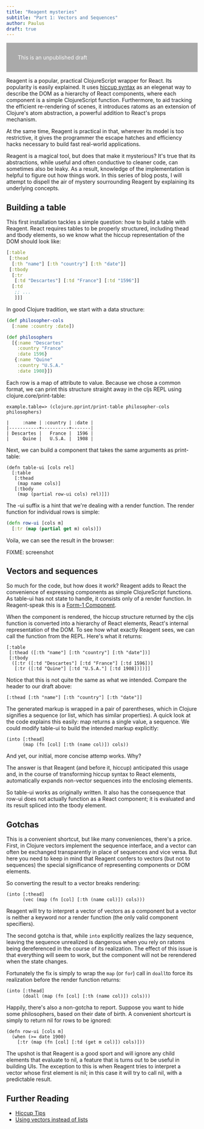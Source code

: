 ```yaml
---
title: "Reagent mysteries"
subtitle: "Part 1: Vectors and Sequences"
author: Paulus
draft: true
---
```


<div style="background-color: #aaa; color: white; padding: 30px">This is an unpublished draft</div>

Reagent is a popular, practical ClojureScript wrapper for React. Its popularity
is easily explained. It uses [hiccup
syntax](https://github.com/weavejester/hiccup/wiki/Syntax) as an elegenat way to
describe the DOM as a hierarchy of React components, where each component is a
simple ClojureScript function. Furthermore, to aid tracking the efficient
re-rendering of scenes, it introduces ratoms as an extension of Clojure's atom
abstraction, a powerful addition to React's props mechanism.

At the same time, Reagent is practical in that, wherever its model is too
restrictive, it gives the programmer the escape hatches and efficiency hacks
necessary to build fast real-world applications.

Reagent is a magical tool, but does that make it mysterious? It's true that its
abstractions, while useful and often conductive to cleaner code, can sometimes
also be leaky. As a result, knowledge of the implementation is helpful to figure
out how things work. In this series of blog posts, I will attempt to dispell
the air of mystery sourrounding Reagent by explaining its underlying concepts.

## Building a table

This first installation tackles a simple question: how to build a table with
Reagent. React requires tables to be properly structured, including thead and
tbody elements, so we know what the hiccup representation of the DOM should
look like:

```clojure
[:table
 [:thead
  [:th "name"] [:th "country"] [:th "date"]]
 [:tbody
  [:tr
   [:td "Descartes"] [:td "France"] [:td "1596"]]
  [:td
   ;; ...
   ]]]
```

In good Clojure tradition, we start with a data structure:

```clojure
(def philosopher-cols
  [:name :country :date])

(def philosophers
  [{:name "Descartes"
    :country "France"
    :date 1596}
   {:name "Quine"
    :country "U.S.A."
    :date 1908}])
```

Each row is a map of attribute to value. Because we chose a common format, we
can print this structure straight away in the cljs REPL using clojure.core/print-table:

```
example.table=> (clojure.pprint/print-table philosopher-cols philosophers)

|     :name | :country | :date |
|-----------+----------+-------|
| Descartes |   France |  1596 |
|     Quine |   U.S.A. |  1908 |
```

Next, we can build a component that takes the same arguments as print-table:

```
(defn table-ui [cols rel]
  [:table
   [:thead
    (map name cols)]
   [:tbody
    (map (partial row-ui cols) rel)]])

```

The -ui suffix is a hint that we're dealing with a render function. The render
function for individual rows is simple:

```clojure
(defn row-ui [cols m]
  [:tr (map (partial get m) cols)])
```

Voila, we can see the result in the browser:

FIXME: screenshot

## Vectors and sequences

So much for the code, but how does it work? Reagent adds to React the
convenience of expressing components as simple ClojureScript functions. As
table-ui has not state to handle, it consists only of a render function. In
Reagent-speak this is a [Form-1 Component](https://github.com/Day8/re-frame/wiki/Creating-Reagent-Components#form-1-a-simple-function).

When the component is rendered, the hiccup structure returned by the cljs
function is converted into a hierarchy of React elements, React's internal
representation of the DOM. To see how what exactly Reagent sees, we can call the
function from the REPL. Here's what it returns:

```
[:table
 [:thead ([:th "name"] [:th "country"] [:th "date"])]
 [:tbody
  ([:tr ([:td "Descartes"] [:td "France"] [:td 1596])]
   [:tr ([:td "Quine"] [:td "U.S.A."] [:td 1908])])]]
```

Notice that this is not quite the same as what we intended. Compare the header
to our draft above:

```
[:thead [:th "name"] [:th "country"] [:th "date"]]
```

The generated markup is wrapped in a pair of parentheses, which in Clojure
signifies a sequence (or list, which has similar properties). A quick look at
the code explains this easily: map returns a single value, a sequence. We
could modify table-ui to build the intended markup explicitly:

```
(into [:thead]
      (map (fn [col] [:th (name col)]) cols))
```

And yet, our initial, more concise attemp works. Why?

The answer is that Reagent (and before it, hiccup) anticipated this usage and,
in the course of transforming hiccup syntax to React elements, automatically
expands non-vector sequences into the enclosing elements.

So table-ui works as originally written. It also has the consequence that row-ui
does not actually function as a React component; it is evaluated and its result
spliced into the tbody element.

## Gotchas

This is a convenient shortcut, but like many conveniences, there's a price.
First, in Clojure vectors implement the sequence interface, and a vector can
often be exchanged transparently in place of sequences and vice versa. But here
you need to keep in mind that Reagent confers to vectors (but not to sequences)
the special significance of representing components or DOM elements.

So converting the result to a vector breaks rendering:

```
(into [:thead]
      (vec (map (fn [col] [:th (name col)]) cols)))
```

Reagent will try to interpret a vector of vectors as a component but a vector is
neither a keyword nor a render function (the only valid component specifiers).

The second gotcha is that, while `into` explicitly realizes the lazy sequence,
leaving the sequence unrealized is dangerous when you rely on ratoms being
dereferenced in the course of its realization. The effect of this issue is that
everything will seem to work, but the component will not be rerendered when the
state changes.

Fortunately the fix is simply to wrap the `map` (or `for`) call in `doall`to
force its realization before the render function returns:

```
(into [:thead]
      (doall (map (fn [col] [:th (name col)]) cols)))
```

Happily, there's also a non-gotcha to report. Suppose you want to hide some
philosophers, based on their date of birth. A convenient shortcurt is simply to return
nil for rows to be ignored:

```
(defn row-ui [cols m]
  (when (>= date 1900)
    [:tr (map (fn [col] [:td (get m col)]) cols)]))
```

The upshot is that Reagent is a good sport and will ignore any child elements that
evaluate to nil, a feature that is turns out to be useful in building UIs. The
exception to this is when Reagent tries to interpret a vector whose first
element is nil; in this case it will try to call nil, with a predictable result.

## Further Reading

- [Hiccup Tips](http://www.lispcast.com/hiccup-tips)
- [Using vectors instead of lists](https://github.com/Day8/re-frame/wiki/Using-%5B%5D-instead-of-%28%29)
